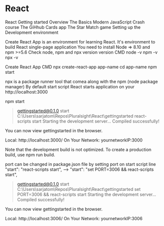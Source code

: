 # React
React Getting started
Overview
The Basics
Modern JavaScript Crash course
The GiHhub Cards app
The Star Match game
Setting up the Development environment

Create React App is an environment for learning React. It's environment to build React single-page application
You need to install Node => 8.10 and npm >=5.6
Check node, npm and npx version version CMD 
node -v
npm -v
npx -v

Create React App CMD
npx create-react-app app-name
cd app-name
npm start

npx is a package runner tool that comea along with the npm (node package manager)
By default start script React starts application on your http://localhost:3000

npm start

> gettingstarted@0.1.0 start C:\Users\sarjatom\Repos\Pluralsight\React\gettingstarted
> react-scripts start
Starting the development server...
Compiled successfully!

You can now view gettingstarted in the browser.

  Local:            http://localhost:3000/
  On Your Network:  yournetworkIP:3000

Note that the development build is not optimized.
To create a production build, use npm run build.

port can be changed in package.json file by setting port on start script line 
"start": "react-scripts start", --> "start": "set PORT=3006 && react-scripts start",

> gettingstarted@0.1.0 start C:\Users\sarjatom\Repos\Pluralsight\React\gettingstarted
> set PORT=3006 && react-scripts start
Starting the development server...
Compiled successfully!

You can now view gettingstarted in the browser.

  Local:            http://localhost:3006/
  On Your Network:  yournetworkIP:3006